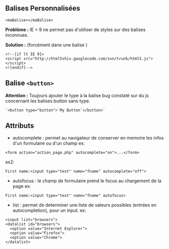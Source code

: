 
Balises Personnalisées
--------------------
```
<maBalise></maBalise>
```

**Problème :** IE < 9 ne permet pas d'utiliser de styles sur des balises inconnues.

**Solution :** (forcément dane une balise <head>)

    <!--[if lt IE 9]>
    <script src="http://html5shiv.googlecode.com/svn/trunk/html5.js"></script>
    <![endif]-->

Balise `<button>`
---------------
**Attention :** Toujours ajouter le type à la balise bug constaté sur du js concernant les balises button sans type.
    
    `<button type="button">`My Button`</button>`
    
Attributs
---------
* autocomplete : permet au navigateur de conserver en memoire les infos d'un formulaire ou d'un champ
ex:
```
<form action="action_page.php" autocomplete="on">...</form>
```
ex2: 
```
First name:<input type="text" name="fname" autocomplete="off">
```
* autofocus : le champ de formulaire prend le focus au chargement de la page
ex: 
```
First name:<input type="text" name="fname" autofocus>
```
* list : permet de determiner une liste de valeurs possibles (entrées en autocompletion), pour un input.
ex:
```
<input list="browsers">
<datalist id="browsers">
  <option value="Internet Explorer">
  <option value="Firefox">
  <option value="Chrome">
</datalist>
```
